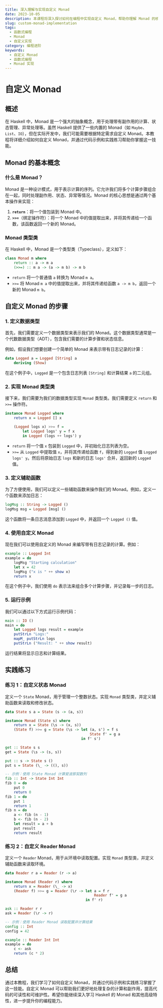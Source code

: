 ```yaml
---
title: 深入理解与实现自定义 Monad
date: 2023-10-05
description: 本课程将深入探讨如何在编程中实现自定义 Monad，帮助你理解 Monad 的核心概念及其在函数式编程中的应用。
slug: custom-monad-implementation
tags:
  - 函数式编程
  - Monad
  - 自定义实现
category: 编程进阶
keywords:
  - 自定义 Monad
  - 函数式编程
  - Monad 实现
---
```


# 自定义 Monad

## 概述

在 Haskell 中，Monad 是一个强大的抽象概念，用于处理带有副作用的计算、状态管理、异常处理等。虽然 Haskell 提供了一些内置的 Monad（如 `Maybe`、`List`、`IO`），但在实际开发中，我们可能需要根据特定需求自定义 Monad。本教程将详细介绍如何自定义 Monad，并通过代码示例和实践练习帮助你掌握这一技能。

## Monad 的基本概念

### 什么是 Monad？

Monad 是一种设计模式，用于表示计算的序列。它允许我们将多个计算步骤组合在一起，同时处理副作用、状态、异常等情况。Monad 的核心思想是通过两个基本操作来实现：

1. **`return`**：将一个值包装到 Monad 中。
2. **`>>=`**（绑定操作符）：将一个 Monad 中的值提取出来，并将其传递给一个函数，该函数返回一个新的 Monad。

### Monad 类型类

在 Haskell 中，Monad 是一个类型类（Typeclass），定义如下：

```haskell
class Monad m where
    return :: a -> m a
    (>>=) :: m a -> (a -> m b) -> m b
```

- `return` 将一个普通值 `a` 转换为 Monad `m a`。
- `>>=` 将 Monad `m a` 中的值提取出来，并将其传递给函数 `a -> m b`，返回一个新的 Monad `m b`。

## 自定义 Monad 的步骤

### 1. 定义数据类型

首先，我们需要定义一个数据类型来表示我们的 Monad。这个数据类型通常是一个代数数据类型（ADT），包含我们需要的计算步骤和状态信息。

例如，假设我们想要创建一个简单的 Monad 来表示带有日志记录的计算：

```haskell
data Logged a = Logged [String] a
    deriving (Show)
```

在这个例子中，`Logged` 是一个包含日志列表 `[String]` 和计算结果 `a` 的二元组。

### 2. 实现 Monad 类型类

接下来，我们需要为我们的数据类型实现 `Monad` 类型类。我们需要定义 `return` 和 `>>=` 操作符。

```haskell
instance Monad Logged where
    return x = Logged [] x

    (Logged logs x) >>= f =
        let Logged logs' y = f x
        in Logged (logs ++ logs') y
```

- `return` 将一个值 `x` 包装到 `Logged` 中，并初始化日志列表为空。
- `>>=` 从 `Logged` 中提取值 `x`，并将其传递给函数 `f`，得到新的 `Logged` 值 `Logged logs' y`。然后将原始日志 `logs` 和新的日志 `logs'` 合并，返回新的 `Logged` 值。

### 3. 定义辅助函数

为了方便使用，我们可以定义一些辅助函数来操作我们的 Monad。例如，定义一个函数来添加日志：

```haskell
logMsg :: String -> Logged ()
logMsg msg = Logged [msg] ()
```

这个函数将一条日志消息添加到 `Logged` 中，并返回一个 `Logged ()` 值。

### 4. 使用自定义 Monad

现在我们可以使用自定义的 Monad 来编写带有日志记录的计算。例如：

```haskell
example :: Logged Int
example = do
    logMsg "Starting calculation"
    let x = 42
    logMsg ("x is " ++ show x)
    return x
```

在这个例子中，我们使用 `do` 表示法来组合多个计算步骤，并记录每一步的日志。

### 5. 运行示例

我们可以通过以下方式运行示例代码：

```haskell
main :: IO ()
main = do
    let Logged logs result = example
    putStrLn "Logs:"
    mapM_ putStrLn logs
    putStrLn ("Result: " ++ show result)
```

运行结果将显示日志和计算结果。

## 实践练习

### 练习 1：自定义状态 Monad

定义一个 `State` Monad，用于管理一个整数状态。实现 `Monad` 类型类，并定义辅助函数来读取和修改状态。

```haskell
data State s a = State (s -> (a, s))

instance Monad (State s) where
    return x = State (\s -> (x, s))
    (State f) >>= g = State (\s -> let (a, s') = f s
                                       State f' = g a
                                   in f' s')

get :: State s s
get = State (\s -> (s, s))

put :: s -> State s ()
put s = State (\_ -> ((), s))

-- 示例：使用 State Monad 计算斐波那契数列
fib :: Int -> State Int Int
fib 0 = do
    put 0
    return 0
fib 1 = do
    put 1
    return 1
fib n = do
    a <- fib (n - 1)
    b <- fib (n - 2)
    let result = a + b
    put result
    return result
```

### 练习 2：自定义 Reader Monad

定义一个 `Reader` Monad，用于从环境中读取配置。实现 `Monad` 类型类，并定义辅助函数来读取环境。

```haskell
data Reader r a = Reader (r -> a)

instance Monad (Reader r) where
    return x = Reader (\_ -> x)
    (Reader f) >>= g = Reader (\r -> let a = f r
                                         Reader f' = g a
                                     in f' r)

ask :: Reader r r
ask = Reader (\r -> r)

-- 示例：使用 Reader Monad 读取配置并计算结果
config :: Int
config = 42

example :: Reader Int Int
example = do
    c <- ask
    return (c * 2)
```

## 总结

通过本教程，我们学习了如何自定义 Monad，并通过代码示例和实践练习掌握了这一技能。自定义 Monad 可以帮助我们更好地处理复杂的计算和副作用，提高代码的可读性和可维护性。希望你能继续深入学习 Haskell 的 Monad 和其他高级特性，进一步提升你的编程能力。